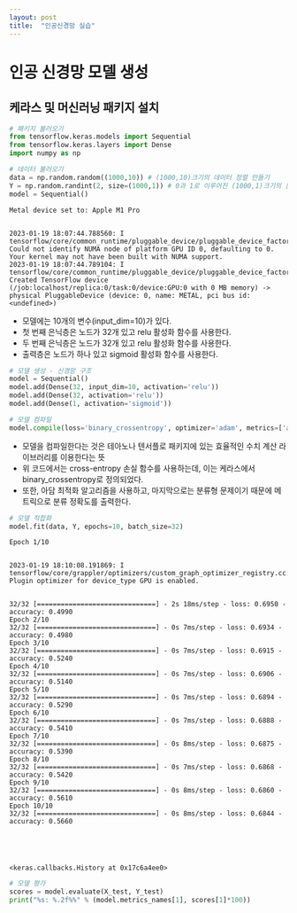 ```yaml
---
layout: post
title:  "인공신경망 실습"
---
```


# 인공 신경망 모델 생성

## 케라스 및 머신러닝 패키지 설치


```python
# 패키지 불러오기
from tensorflow.keras.models import Sequential
from tensorflow.keras.layers import Dense
import numpy as np
```


```python
# 데이터 불러오기
data = np.random.random((1000,10)) # (1000,10)크기의 데이터 정렬 만들기
Y = np.random.randint(2, size=(1000,1)) # 0과 1로 이루어진 (1000,1)크기의 분류 정렬 만들기
model = Sequential()
```

    Metal device set to: Apple M1 Pro


    2023-01-19 18:07:44.788560: I tensorflow/core/common_runtime/pluggable_device/pluggable_device_factory.cc:306] Could not identify NUMA node of platform GPU ID 0, defaulting to 0. Your kernel may not have been built with NUMA support.
    2023-01-19 18:07:44.789104: I tensorflow/core/common_runtime/pluggable_device/pluggable_device_factory.cc:272] Created TensorFlow device (/job:localhost/replica:0/task:0/device:GPU:0 with 0 MB memory) -> physical PluggableDevice (device: 0, name: METAL, pci bus id: <undefined>)


* 모델에는 10개의 변수(input_dim=10)가 있다.
* 첫 번째 은닉층은 노드가 32개 있고 relu 활성화 함수를 사용한다.
* 두 번째 은닉층은 노드가 32개 있고 relu 활성화 함수를 사용한다.
* 출력층은 노드가 하나 있고 sigmoid 활성화 함수를 사용한다.


```python
# 모델 생성 - 신경망 구조
model = Sequential()
model.add(Dense(32, input_dim=10, activation='relu')) 
model.add(Dense(32, activation='relu'))
model.add(Dense(1, activation='sigmoid'))
```


```python
# 모델 컴파일
model.compile(loss='binary_crossentropy', optimizer='adam', metrics=['accuracy'])
```

* 모델을 컴파일한다는 것은 테아노나 텐서플로 패키지에 있는 효율적인 수치 계산 라이브러리를 이용한다는 뜻
* 위 코드에서는 cross-entropy 손실 함수를 사용하는데, 이는 케라스에서 binary_crossentropy로 정의되었다.
* 또한, 아담 최적화 알고리즘을 사용하고, 마지막으로는 분류형 문제이기 때문에 메트릭으로 분류 정확도를 출력한다.


```python
# 모델 적합화
model.fit(data, Y, epochs=10, batch_size=32)
```

    Epoch 1/10


    2023-01-19 18:10:08.191869: I tensorflow/core/grappler/optimizers/custom_graph_optimizer_registry.cc:114] Plugin optimizer for device_type GPU is enabled.


    32/32 [==============================] - 2s 18ms/step - loss: 0.6950 - accuracy: 0.4990
    Epoch 2/10
    32/32 [==============================] - 0s 7ms/step - loss: 0.6934 - accuracy: 0.4980
    Epoch 3/10
    32/32 [==============================] - 0s 7ms/step - loss: 0.6915 - accuracy: 0.5240
    Epoch 4/10
    32/32 [==============================] - 0s 7ms/step - loss: 0.6906 - accuracy: 0.5140
    Epoch 5/10
    32/32 [==============================] - 0s 7ms/step - loss: 0.6894 - accuracy: 0.5290
    Epoch 6/10
    32/32 [==============================] - 0s 7ms/step - loss: 0.6888 - accuracy: 0.5410
    Epoch 7/10
    32/32 [==============================] - 0s 8ms/step - loss: 0.6875 - accuracy: 0.5390
    Epoch 8/10
    32/32 [==============================] - 0s 7ms/step - loss: 0.6868 - accuracy: 0.5420
    Epoch 9/10
    32/32 [==============================] - 0s 8ms/step - loss: 0.6860 - accuracy: 0.5610
    Epoch 10/10
    32/32 [==============================] - 0s 8ms/step - loss: 0.6844 - accuracy: 0.5660





    <keras.callbacks.History at 0x17c6a4ee0>




```python
# 모델 평가
scores = model.evaluate(X_test, Y_test)
print("%s: %.2f%%" % (model.metrics_names[1], scores[1]*100))
```
